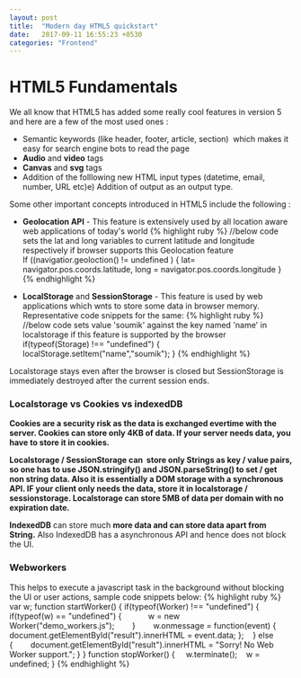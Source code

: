 ```yaml
---
layout: post
title:  "Modern day HTML5 quickstart"
date:   2017-09-11 16:55:23 +0530
categories: "Frontend"
---
```


# HTML5 Fundamentals

We all know that HTML5 has added some really cool features in version 5 and here are a few of the most used ones :
* Semantic keywords (like header, footer, article, section)  which makes it easy for search engine bots to read the page
* **Audio** and **video** tags 
* **Canvas** and **svg** tags
* Addition of the folllowing new HTML input types (datetime, email, number, URL etc)e) Addition of output as an output type.

Some other important concepts introduced in HTML5 include the following :
* **Geolocation API**  - This feature is extensively used by all location aware web applications of today's world
{% highlight ruby %}
//below code sets the lat and long variables to current latitude and longitude respectively if browser supports this Geolocation feature
If ((navigatior.geoloction() != undefined ) {
          lat= navigator.pos.coords.latitude, 
          long = navigator.pos.coords.longitude
         } 
{% endhighlight %}

* **LocalStorage** and **SessionStorage** - This feature is used by web applications which wnts to store some data in browser memory. Representative code snippets for the same: 
{% highlight ruby %} 
//below code sets value 'soumik' against the key named 'name' in localstorage if this feature is supported by the browser
        if(typeof(Storage) !== "undefined") {
                    localStorage.setItem("name","soumik");
                  }
{% endhighlight %}

Localstorage stays even after the browser is closed but SessionStorage is immediately destroyed after the current session ends.

### Localstorage vs Cookies vs indexedDB
**Cookies are a security risk as the data is exchanged evertime with the server. Cookies can store only 4KB of data. If your server
needs data, you have to store it in cookies.** 

**Localstorage / SessionStorage can  store only Strings as key / value pairs, so one has to use JSON.stringify() and JSON.parseString() to set / get non string data. Also it is essentially a DOM storage with a synchronous API. IF your client only needs the data, store it in localstorage / sessionstorage. Localstorage can store 5MB of data per domain with no expiration date.**

**IndexedDB** can store much **more data and can store data apart from String.** Also IndexedDB has a asynchronous API and hence does not block the UI. 

### Webworkers
This helps to execute a javascript task in the background without blocking the UI or user actions, sample code snippets below:
{% highlight ruby %}
          var w;
          function startWorker() {
              if(typeof(Worker) !== "undefined") {
                    if(typeof(w) == "undefined") {            
                        w = new Worker("demo_workers.js");        
                     }        
                   w.onmessage = function(event) {
                        document.getElementById("result").innerHTML = event.data;
                     };    
                   } else {        
                        document.getElementById("result").innerHTML = "Sorry! No Web Worker support.";
                  }
               }
          function stopWorker() {     
              w.terminate();    
              w = undefined;
            }
{% endhighlight %}
